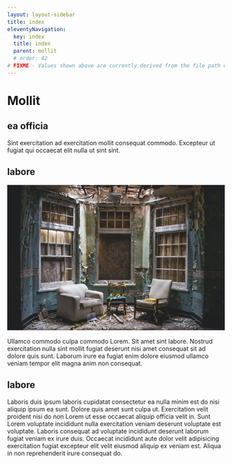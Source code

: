 ```yaml
---
layout: layout-sidebar
title: index
eleventyNavigation:
  key: index
  title: index
  parent: mollit
  # order: 42
# FIXME - Values shown above are currently derived from the file path only, except order which is also commented out because it is optional. Correct as desired and delete comment(s).
---
```


# Mollit

## ea officia

Sint exercitation ad exercitation mollit consequat commodo. Excepteur ut fugiat qui occaecat elit nulla ut sint sint.

## labore

<img class="bordered" src="/static/images/bulksplash-blanccreative-L70wisn5Jfc.jpg" alt="bulksplash-blanccreative-L70wisn5Jfc.jpg" />

Ullamco commodo culpa commodo Lorem. Sit amet sint labore. Nostrud exercitation nulla sint mollit fugiat deserunt nisi amet consequat sit ad dolore quis sunt. Laborum irure ea fugiat enim dolore eiusmod ullamco veniam tempor elit magna anim non consequat.

## labore

Laboris duis ipsum laboris cupidatat consectetur ea nulla minim est do nisi aliquip ipsum ea sunt. Dolore quis amet sunt culpa ut. Exercitation velit proident nisi do non Lorem ut esse occaecat aliquip officia velit in. Sunt Lorem voluptate incididunt nulla exercitation veniam deserunt voluptate est voluptate. Laboris consequat ad voluptate incididunt deserunt laborum fugiat veniam ex irure duis. Occaecat incididunt aute dolor velit adipisicing exercitation fugiat excepteur elit velit eiusmod aliquip ex veniam est. Aliqua in non reprehenderit irure consequat do.